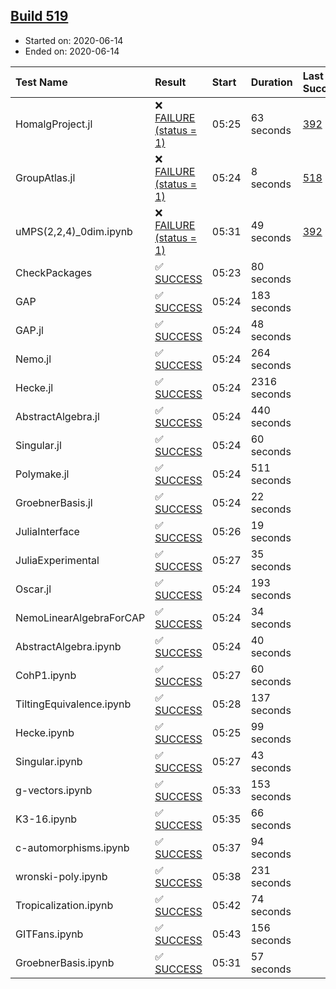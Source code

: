 ## [Build 519](https://oscarci.mathematik.uni-kl.de/job/oscar-julia-1.4/519/)

* Started on: 2020-06-14
* Ended on: 2020-06-14

| Test Name    | Result | Start | Duration | Last Success | First Failure |
|:-------------|:-------|:------|:---------|:-------------|:--------------|
| HomalgProject.jl | ❌ [FAILURE (status = 1)](https://oscarci.mathematik.uni-kl.de/job/oscar-julia-1.4/519/artifact/logs/build-519/HomalgProject.jl.log) | 05:25 | 63 seconds | [392](https://oscarci.mathematik.uni-kl.de/job/oscar-julia-1.4/392/) | [393](https://oscarci.mathematik.uni-kl.de/job/oscar-julia-1.4/393/) |
| GroupAtlas.jl | ❌ [FAILURE (status = 1)](https://oscarci.mathematik.uni-kl.de/job/oscar-julia-1.4/519/artifact/logs/build-519/GroupAtlas.jl.log) | 05:24 | 8 seconds | [518](https://oscarci.mathematik.uni-kl.de/job/oscar-julia-1.4/518/) | [519](https://oscarci.mathematik.uni-kl.de/job/oscar-julia-1.4/519/) |
| uMPS(2,2,4)_0dim.ipynb | ❌ [FAILURE (status = 1)](https://oscarci.mathematik.uni-kl.de/job/oscar-julia-1.4/519/artifact/logs/build-519/uMPS-2-2-4-_0dim.ipynb.log) | 05:31 | 49 seconds | [392](https://oscarci.mathematik.uni-kl.de/job/oscar-julia-1.4/392/) | [393](https://oscarci.mathematik.uni-kl.de/job/oscar-julia-1.4/393/) |
| CheckPackages | ✅ [SUCCESS](https://oscarci.mathematik.uni-kl.de/job/oscar-julia-1.4/519/artifact/logs/build-519/CheckPackages.log) | 05:23 | 80 seconds |  |  |
| GAP | ✅ [SUCCESS](https://oscarci.mathematik.uni-kl.de/job/oscar-julia-1.4/519/artifact/logs/build-519/GAP.log) | 05:24 | 183 seconds |  |  |
| GAP.jl | ✅ [SUCCESS](https://oscarci.mathematik.uni-kl.de/job/oscar-julia-1.4/519/artifact/logs/build-519/GAP.jl.log) | 05:24 | 48 seconds |  |  |
| Nemo.jl | ✅ [SUCCESS](https://oscarci.mathematik.uni-kl.de/job/oscar-julia-1.4/519/artifact/logs/build-519/Nemo.jl.log) | 05:24 | 264 seconds |  |  |
| Hecke.jl | ✅ [SUCCESS](https://oscarci.mathematik.uni-kl.de/job/oscar-julia-1.4/519/artifact/logs/build-519/Hecke.jl.log) | 05:24 | 2316 seconds |  |  |
| AbstractAlgebra.jl | ✅ [SUCCESS](https://oscarci.mathematik.uni-kl.de/job/oscar-julia-1.4/519/artifact/logs/build-519/AbstractAlgebra.jl.log) | 05:24 | 440 seconds |  |  |
| Singular.jl | ✅ [SUCCESS](https://oscarci.mathematik.uni-kl.de/job/oscar-julia-1.4/519/artifact/logs/build-519/Singular.jl.log) | 05:24 | 60 seconds |  |  |
| Polymake.jl | ✅ [SUCCESS](https://oscarci.mathematik.uni-kl.de/job/oscar-julia-1.4/519/artifact/logs/build-519/Polymake.jl.log) | 05:24 | 511 seconds |  |  |
| GroebnerBasis.jl | ✅ [SUCCESS](https://oscarci.mathematik.uni-kl.de/job/oscar-julia-1.4/519/artifact/logs/build-519/GroebnerBasis.jl.log) | 05:24 | 22 seconds |  |  |
| JuliaInterface | ✅ [SUCCESS](https://oscarci.mathematik.uni-kl.de/job/oscar-julia-1.4/519/artifact/logs/build-519/JuliaInterface.log) | 05:26 | 19 seconds |  |  |
| JuliaExperimental | ✅ [SUCCESS](https://oscarci.mathematik.uni-kl.de/job/oscar-julia-1.4/519/artifact/logs/build-519/JuliaExperimental.log) | 05:27 | 35 seconds |  |  |
| Oscar.jl | ✅ [SUCCESS](https://oscarci.mathematik.uni-kl.de/job/oscar-julia-1.4/519/artifact/logs/build-519/Oscar.jl.log) | 05:24 | 193 seconds |  |  |
| NemoLinearAlgebraForCAP | ✅ [SUCCESS](https://oscarci.mathematik.uni-kl.de/job/oscar-julia-1.4/519/artifact/logs/build-519/NemoLinearAlgebraForCAP.log) | 05:24 | 34 seconds |  |  |
| AbstractAlgebra.ipynb | ✅ [SUCCESS](https://oscarci.mathematik.uni-kl.de/job/oscar-julia-1.4/519/artifact/logs/build-519/AbstractAlgebra.ipynb.log) | 05:24 | 40 seconds |  |  |
| CohP1.ipynb | ✅ [SUCCESS](https://oscarci.mathematik.uni-kl.de/job/oscar-julia-1.4/519/artifact/logs/build-519/CohP1.ipynb.log) | 05:27 | 60 seconds |  |  |
| TiltingEquivalence.ipynb | ✅ [SUCCESS](https://oscarci.mathematik.uni-kl.de/job/oscar-julia-1.4/519/artifact/logs/build-519/TiltingEquivalence.ipynb.log) | 05:28 | 137 seconds |  |  |
| Hecke.ipynb | ✅ [SUCCESS](https://oscarci.mathematik.uni-kl.de/job/oscar-julia-1.4/519/artifact/logs/build-519/Hecke.ipynb.log) | 05:25 | 99 seconds |  |  |
| Singular.ipynb | ✅ [SUCCESS](https://oscarci.mathematik.uni-kl.de/job/oscar-julia-1.4/519/artifact/logs/build-519/Singular.ipynb.log) | 05:27 | 43 seconds |  |  |
| g-vectors.ipynb | ✅ [SUCCESS](https://oscarci.mathematik.uni-kl.de/job/oscar-julia-1.4/519/artifact/logs/build-519/g-vectors.ipynb.log) | 05:33 | 153 seconds |  |  |
| K3-16.ipynb | ✅ [SUCCESS](https://oscarci.mathematik.uni-kl.de/job/oscar-julia-1.4/519/artifact/logs/build-519/K3-16.ipynb.log) | 05:35 | 66 seconds |  |  |
| c-automorphisms.ipynb | ✅ [SUCCESS](https://oscarci.mathematik.uni-kl.de/job/oscar-julia-1.4/519/artifact/logs/build-519/c-automorphisms.ipynb.log) | 05:37 | 94 seconds |  |  |
| wronski-poly.ipynb | ✅ [SUCCESS](https://oscarci.mathematik.uni-kl.de/job/oscar-julia-1.4/519/artifact/logs/build-519/wronski-poly.ipynb.log) | 05:38 | 231 seconds |  |  |
| Tropicalization.ipynb | ✅ [SUCCESS](https://oscarci.mathematik.uni-kl.de/job/oscar-julia-1.4/519/artifact/logs/build-519/Tropicalization.ipynb.log) | 05:42 | 74 seconds |  |  |
| GITFans.ipynb | ✅ [SUCCESS](https://oscarci.mathematik.uni-kl.de/job/oscar-julia-1.4/519/artifact/logs/build-519/GITFans.ipynb.log) | 05:43 | 156 seconds |  |  |
| GroebnerBasis.ipynb | ✅ [SUCCESS](https://oscarci.mathematik.uni-kl.de/job/oscar-julia-1.4/519/artifact/logs/build-519/GroebnerBasis.ipynb.log) | 05:31 | 57 seconds |  |  |

